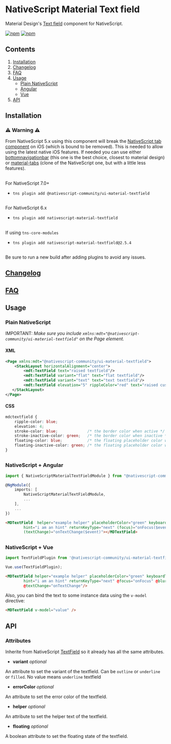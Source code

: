 # NativeScript Material Text field

Material Design's [Text field](https://material.io/components/text-fields) component for NativeScript.

[![npm](https://img.shields.io/npm/v/@nativescript-community/ui-material-textfield.svg)](https://www.npmjs.com/package/@nativescript-community/ui-material-textfield)
[![npm](https://img.shields.io/npm/dt/@nativescript-community/ui-material-textfield.svg?label=npm%20downloads)](https://www.npmjs.com/package/@nativescript-community/ui-material-textfield)

## Contents

1. [Installation](#installation)
2. [Changelog](#changelog)
3. [FAQ](#faq)
4. [Usage](#usage)
    - [Plain NativeScript](#plain-nativescript)
    - [Angular](#nativescript--angular)
    - [Vue](#nativescript--vue)
5.  [API](#api)

## Installation

### :warning: Warning :warning:
From NativeScript 5.x using this component will break the [NativeScript tab component](https://docs.nativescript.org/ui/components/tabs) on iOS (which is bound to be removed). This is needed to allow using the latest native iOS features. If needed you can use either [bottomnavigationbar](https://www.npmjs.com/package/@nativescript-community/ui-material-bottomnavigationbar) (this one is the best choice, closest to material design) or [material-tabs](https://www.npmjs.com/package/@nativescript-community/ui-material-tabs) (clone of the NativeScript one, but with a little less features).

##

For NativeScript 7.0+
* `tns plugin add @nativescript-community/ui-material-textfield`

##

For NativeScript 6.x
* `tns plugin add nativescript-material-textfield`

##

If using ```tns-core-modules```
* `tns plugin add nativescript-material-textfield@2.5.4`

##

Be sure to run a new build after adding plugins to avoid any issues.

## [Changelog](./CHANGELOG.md)

## [FAQ](../../README.md#faq)

## Usage

### Plain NativeScript

IMPORTANT: _Make sure you include `xmlns:mdt="@nativescript-community/ui-material-textfield"` on the Page element._

#### XML

```XML
<Page xmlns:mdt="@nativescript-community/ui-material-textfield">
    <StackLayout horizontalAlignment="center">
        <mdt:TextField text="raised textfield"/>
        <mdt:TextField variant="flat" text="flat textfield"/>
        <mdt:TextField variant="text" text="text textfield"/>
        <mdt:TextField elevation="5" rippleColor="red" text="raised custom textfield"/>
   </StackLayout>
</Page>
```

#### CSS

```CSS
mdctextfield {
    ripple-color: blue;
    elevation: 4;
    stroke-color: blue;             /* the border color when active */
    stroke-inactive-color: green;   /* the border color when inactive */
    floating-color: blue;           /* the floating placeholder color when active */
    floating-inactive-color: green; /* the floating placeholder color when inactive */
}
```

##

### NativeScript + Angular

```typescript
import { NativeScriptMaterialTextFieldModule } from "@nativescript-community/ui-material-textfield/angular";

@NgModule({
    imports: [
        NativeScriptMaterialTextFieldModule,
        ...
    ],
    ...
})
```

```html
<MDTextField  helper="example helper" placeholderColor="green" keyboardType="datetime"
        hint="i am an hint" returnKeyType="next" (focus)="onFocus($event)" (blur)="onBlur($event)"
        (textChange)="onTextChange($event)"></MDTextField>
```

##

### NativeScript + Vue

```javascript
import TextFieldPlugin from '@nativescript-community/ui-material-textfield/vue';

Vue.use(TextFieldPlugin);
```

```html
<MDTextField helper="example helper" placeholderColor="green" keyboardType="datetime"
        hint="i am an hint" returnKeyType="next" @focus="onFocus" @blur="onBlur"
        @textChange="onTextChange"/>
```

Also, you can bind the text to some instance data using the `v-model` directive:

```html
<MDTextField v-model="value" />
```

## API

### Attributes

Inherite from NativeScript [TextField](https://docs.nativescript.org/ui/components/text-field) so it already has all the same attributes.

* **variant** _optional_

An attribute to set the variant of the textfield. Can be ```outline``` or ```underline``` or ```filled```. No value means ```underline``` textfield

* **errorColor** _optional_

An attribute to set the error color of the textfield.

* **helper** _optional_

An attribute to set the helper text of the textfield.

* **floating** _optional_

A boolean attribute to set the floating state of the textfield.
